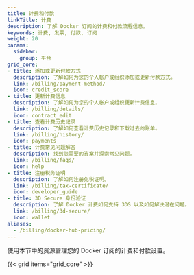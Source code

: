 ```yaml
---
title: 计费和付款
linkTitle: 计费
description: 了解 Docker 订阅的计费和付款流程信息。
keywords: 计费, 发票, 付款, 订阅
weight: 20
params:
  sidebar:
    group: 平台
grid_core:
- title: 添加或更新付款方式
  description: 了解如何为您的个人帐户或组织添加或更新付款方式。
  link: /billing/payment-method/
  icon: credit_score
- title: 更新计费信息
  description: 了解如何为您的个人帐户或组织更新计费信息。
  link: /billing/details/
  icon: contract_edit
- title: 查看计费历史记录
  description: 了解如何查看计费历史记录和下载过去的账单。
  link: /billing/history/
  icon: payments
- title: 计费常见问题解答
  description: 找到您需要的答案并探索常见问题。
  link: /billing/faqs/
  icon: help
- title: 注册税务证明
  description: 了解如何注册免税证明。
  link: /billing/tax-certificate/
  icon: developer_guide
- title: 3D Secure 身份验证
  description: 了解 Docker 计费如何支持 3DS 以及如何解决潜在问题。
  link: /billing/3d-secure/
  icon: wallet
aliases:
  - /billing/docker-hub-pricing/
---
```


使用本节中的资源管理您的 Docker 订阅的计费和付款设置。

{{< grid items="grid_core" >}}
